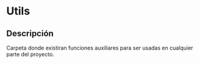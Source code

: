 # Utils

## Descripción

Carpeta donde existiran funciones auxiliares para ser usadas en cualquier parte del proyecto.
